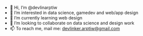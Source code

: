 - 👋 Hi, I’m @devlinarptiw
- 👀 I’m interested in data science, gamedev and web/app design
- 🌱 I’m currently learning web design
- 💞️ I’m looking to collaborate on data science and design work
- 📫 To reach me, mail me: devlinker.arptiw@gmail.com

<!---
devlinarptiw/devlinarptiw is a ✨ special ✨ repository because its `README.md` (this file) appears on your GitHub profile.
You can click the Preview link to take a look at your changes.
--->
